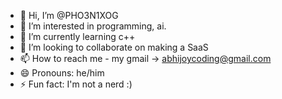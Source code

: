 - 👋 Hi, I’m @PHO3N1XOG
- 👀 I’m interested in programming, ai.
- 🌱 I’m currently learning c++
- 💞️ I’m looking to collaborate on making a SaaS
- 📫 How to reach me - my gmail -> abhijoycoding@gmail.com
- 😄 Pronouns: he/him
- ⚡ Fun fact: I'm not a nerd :)

